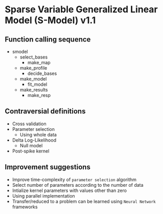 # Sparse Variable Generalized Linear Model (S-Model) v1.1
## Function calling sequence
- smodel
	- select_bases
		- make_map
	- make_profile
		- decide_bases
	- make_model
		- fit_model
	- make_results
		- make_resp
## Contraversial definitions
- Cross validation
- Parameter selection
	- Using whole data
- Delta Log-Likelihood
	- Null model
- Post-spike kernel
## Improvement suggestions
- Improve time-complexity of `parameter selection` algorithm
- Select number of parameters according to the number of data
- Intialize kernel parameters with values other than zero
- Using parallel implementation
- Transfer/reduced to a problem can be learned using `Neural Network` frameworks
